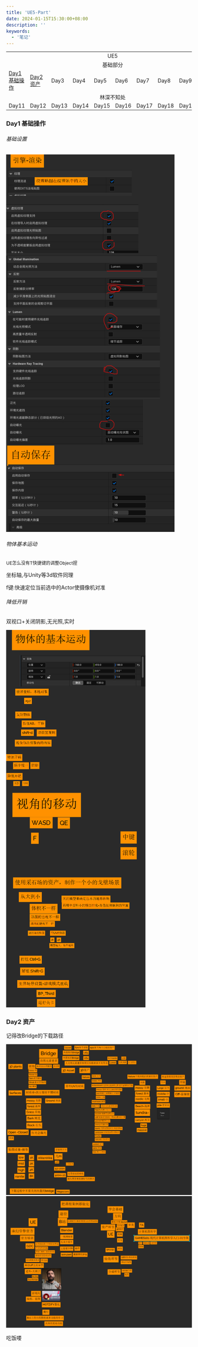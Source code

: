 ```yaml
---
title: 'UE5-Part'
date: 2024-01-15T15:30:00+08:00
description: ''
keywords:
  - '笔记'
---
```


<!--more-->

<table>
    <tr>
        <td colspan="10" style="text-align: center;">UE5</td>
    </tr>
    <tr>
        <td colspan="10" style="text-align: center;">基础部分</td>
    </tr>
    <tr>
        <td><a href="./#Day1">Day1<br>基础操作</a></td>
        <td><a href="./#Day2">Day2<br>资产</a></td>
        <td>Day3</td>
        <td>Day4</td>
        <td>Day5</td>
        <td>Day6</td>
        <td>Day7</td>
        <td>Day8</td>
        <td>Day9</td>
        <td>Day10</td>
    </tr>
    <tr>
        <td colspan="10" style="text-align: center;">林深不知处</td>
    </tr>
    <tr>
        <td>Day11</td>
        <td>Day12</td>
        <td>Day13</td>
        <td>Day14</td>
        <td>Day15</td>
        <td>Day16</td>
        <td>Day17</td>
        <td>Day18</td>
        <td>Day19</td>
        <td>Day20</td>
    </tr>

</table>

<div id="Day1"></div>

### Day1 基础操作

###### 基础设置

![](day1-01.png)

###### 物体基本运动

<span style="font-size: 12px;">UE怎么没有T快捷键的调整Object捏</span>

坐标轴,与Unity等3d软件同理

f键:快速定位当前选中的Actor使摄像机对准

###### 降低开销

双视口+关闭阴影,无光照,实时

![](day1-02.png)

<div id="Day2"></div>

### Day2 资产

记得改Bridge的下载路径

![](day2-01.png)
![](day2-02.png)

吃饭喽

